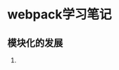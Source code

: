 # webpack学习笔记
## 模块化的发展
1. <script>
```
<script src="module1.js"></script>
<script src="module2.js"></script>
<script src="libraryA.js"></script>
<script src="module3.js"></script>
```
存在问题：
- 命名冲突
- 要严格按照脚本执行顺序加载脚本

2. CommonJs
各模块使用`require`方法加载依赖，返回exports接口

模块需要输出的变量添加为exports对象的属性或module.exports的值
```
require("module");
require("../file.js");
exports.doStuff = function() {};
module.exports = someValue;
```
利：
- 服务端模块可以被复用
- 很多包都基于CommonJs规范
- 简单易用

弊：
- 网络请求需要异步，同步加载不适用与客户端
- 没有多模块的并行加载

应用：
- node.js（服务端）
- broswerify

3. AMD
```
require(["module", "../file"], function(module, file) { /* ... */ });
define("mymodule", ["dep1", "dep2"], function(d1, d2) {
  return someExportedValue;
});
```
利：
- 异步加载
- 多模块并行加载

弊：
- 需要写的代码量较大
- 功能较单一

应用：
- require.js
- curl.js

4. ES6 Modules
```
import "jquery";
export function doStuff() {}
module "localModule" {}
```
利：
- 静态加载
- 特性将会被标准化

弊：
- 原生浏览器支持还需要一段时间
- 现有的模块较少

## 模块传输方式
1. 每个模块发一次请求
利：
- 只加载需要使用的模块

弊：
- 网络请求量大
- 由于请求的延时，用户体验不好

2. 所有模块，一次请求
利：
- 请求少，延时短
弊：
- 没有用的模块也会被加载

3. 分块加载
code splitting

将所有的模块拆分为多个块，每个快可以包含一个或多个模块，块异步加载

## webpack的目标
- Split the dependency tree into chunks loaded on demand
- Keep initial loading time low
- Every static asset should be able to be a module
- Ability to integrate 3rd-party libraries as modules
- Ability to customize nearly every part of the module bundler
- Suited for big projects

## webpack的特性
- Code Splitting
webpack has two types of dependencies in its dependency tree: sync and async. Async dependencies act as split points and form a new chunk. After the chunk tree is optimized, a file is emitted for each chunk.
- Loaders
webpack can only process JavaScript natively, but loaders are used to transform other resources into JavaScript. By doing so, every resource forms a module.
- Clever parsing
webpack has a clever parser that can process nearly every 3rd party library. It even allows expressions in dependencies such as: require("./templates/" + name + ".jade"). It handles the most common module styles: CommonJs and AMD.
- Plugin system
webpack features a rich plugin system. Most internal features are based on this plugin system. This allows you to customize webpack for your needs and distribute common plugins as open source.

## demo-1
根据文档创建了一个目录来学习webpack

初步尝试添加了jquery，和自己的JS文件

并用webpack的ugilifyJsPlugin对bundle.js文件进行了压缩

- `export`和`import`命令
语法见ES6学习笔记

- npm scripts
为了省去每次运行时输入一长段命令，可以在scripts里添加`"build": "webpack"`

运行时输入`npm run build`即可

npm script中除npm默认命令字段外，其他scripts中自定义的字段运行时必须使用命令`npm run <name>`

- .gitignore
git push时输入命令`echo '/node_modules/' > .gitignore`

可以避免node_modules文件夹上传到git上

- __dirname 和 './' 的区别
[What is the difference between __dirname and ./ in node.js?](https://stackoverflow.com/questions/8131344/what-is-the-difference-between-dirname-and-in-node-js)

简单来说，__dirname是执行的JS文件所在目录的绝对路径

而'./'是运行node命令时目录的绝对路径

比如有文件是如下路径：
```
/dir1
  /dir2
    pathtest.js
```
运行：
```
cd /dir1
node dir2/pathtest.js
```
此时__dirname 和 './' 分别代表：
```
. = /dir1
__dirname = /dir1/dir2
```



